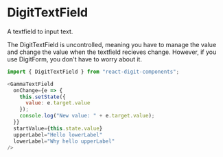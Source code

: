 # DigitTextField

A textfield to input text.

The DigitTextField is uncontrolled, meaning you have to manage the value and change the value when the textfield recieves change. However, if you use DigitForm, you don't have to worry about it.

```js
import { DigitTextField } from "react-digit-components";
```

```js
<GammaTextField
  onChange={e => {
    this.setState({
      value: e.target.value
    });
    console.log("New value: " + e.target.value);
  }}
  startValue={this.state.value}
  upperLabel="Hello lowerLabel"
  lowerLabel="Why hello upperLabel"
/>
```
